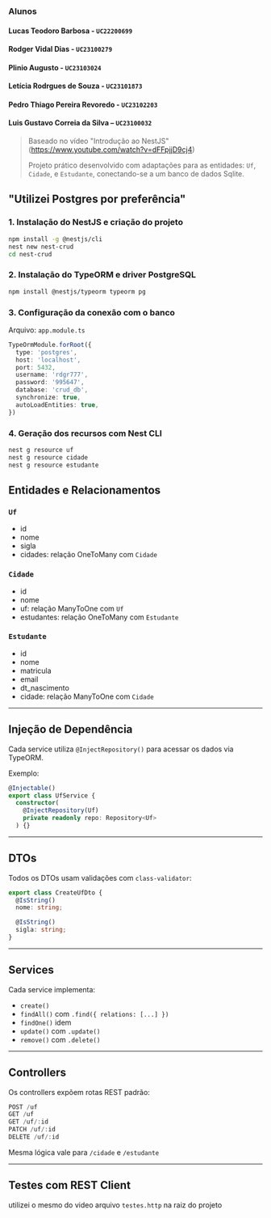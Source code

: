 ### Alunos

#### Lucas Teodoro Barbosa - `UC22200699`

#### Rodger Vidal Dias - `UC23100279`

#### Plinio Augusto - `UC23103024`

#### Letícia Rodrgues de Souza - `UC23101873`

#### Pedro Thiago Pereira Revoredo - `UC23102203`

#### Luis Gustavo Correia da Silva – `UC23100032`

> Baseado no vídeo "Introdução ao NestJS" (https://www.youtube.com/watch?v=dFFpjjD9cj4)
>
> Projeto prático desenvolvido com adaptações para as entidades: `Uf`, `Cidade`, e `Estudante`, conectando-se a um banco de dados Sqlite.

## "Utilizei Postgres por preferência"

### 1. Instalação do NestJS e criação do projeto

```bash
npm install -g @nestjs/cli
nest new nest-crud
cd nest-crud
```

### 2. Instalação do TypeORM e driver PostgreSQL

```bash
npm install @nestjs/typeorm typeorm pg
```

### 3. Configuração da conexão com o banco

Arquivo: `app.module.ts`

```ts
TypeOrmModule.forRoot({
  type: 'postgres',
  host: 'localhost',
  port: 5432,
  username: 'rdgr777',
  password: '995647',
  database: 'crud_db',
  synchronize: true,
  autoLoadEntities: true,
})
```

### 4. Geração dos recursos com Nest CLI

```bash
nest g resource uf
nest g resource cidade
nest g resource estudante
```

## Entidades e Relacionamentos

### `Uf`

- id
- nome
- sigla
- cidades: relação OneToMany com `Cidade`

### `Cidade`

- id
- nome
- uf: relação ManyToOne com `Uf`
- estudantes: relação OneToMany com `Estudante`

### `Estudante`

- id
- nome
- matricula
- email
- dt_nascimento
- cidade: relação ManyToOne com `Cidade`

---

## Injeção de Dependência

Cada service utiliza `@InjectRepository()` para acessar os dados via TypeORM.

Exemplo:

```ts
@Injectable()
export class UfService {
  constructor(
    @InjectRepository(Uf)
    private readonly repo: Repository<Uf>
  ) {}
```

---

## DTOs

Todos os DTOs usam validações com `class-validator`:

```ts
export class CreateUfDto {
  @IsString()
  nome: string;

  @IsString()
  sigla: string;
}
```

---

## Services

Cada service implementa:

- `create()`
- `findAll()` com `.find({ relations: [...] })`
- `findOne()` idem
- `update()` com `.update()`
- `remove()` com `.delete()`

---

## Controllers

Os controllers expõem rotas REST padrão:

```ts
POST /uf
GET /uf
GET /uf/:id
PATCH /uf/:id
DELETE /uf/:id
```

Mesma lógica vale para `/cidade` e `/estudante`

---

## Testes com REST Client

utilizei o mesmo do video arquivo `testes.http` na raiz do projeto
